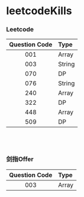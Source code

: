 # leetcodeKills
### Leetcode
|Question Code | Type  
|:---:|:---|  
|001  |Array|  
|003  |String|  
|070  |DP|  
|076  |String|  
|240  |Array|  
|322  |DP| 
|448  |Array| 
|509  |DP|  

<br/>  
<br/>  

### 剑指Offer
|Question Code | Type  
|:---:|:---|  
|003  |Array| 